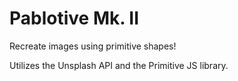 # Pablotive Mk. II

Recreate images using primitive shapes!

Utilizes the Unsplash API and the Primitive JS library.
